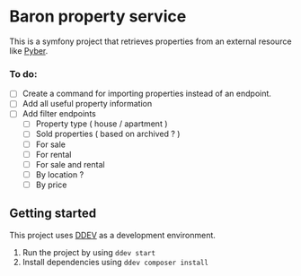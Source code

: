 # Baron property service

This is a symfony project that retrieves properties from an external resource like [Pyber](https://www.pyber.nl/).

### To do:
 - [ ] Create a command for importing properties instead of an endpoint.
 - [ ] Add all useful property information
 - [ ] Add filter endpoints
   - [ ] Property type ( house / apartment )
   - [ ] Sold properties ( based on archived ? )
   - [ ] For sale
   - [ ] For rental
   - [ ] For sale and rental
   - [ ] By location ?
   - [ ] By price

## Getting started
This project uses [DDEV](https://ddev.readthedocs.io/en/stable/) as a development environment.

1. Run the project by using `ddev start`
2. Install dependencies using `ddev composer install`
